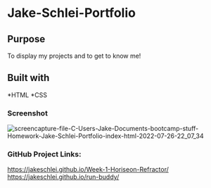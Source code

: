 # Jake-Schlei-Portfolio

## Purpose
To display my projects and to get to know me!

## Built with
*HTML
*CSS

### Screenshot
![screencapture-file-C-Users-Jake-Documents-bootcamp-stuff-Homework-Jake-Schlei-Portfolio-index-html-2022-07-26-22_07_34](https://user-images.githubusercontent.com/108429837/181165946-43480174-971a-412b-b21c-cc9b3c81d07e.png)

### GitHub Project Links:
https://jakeschlei.github.io/Week-1-Horiseon-Refractor/
https://jakeschlei.github.io/run-buddy/
